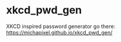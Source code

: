 # xkcd_pwd_gen
XKCD inspired password generator
go there: https://michapixel.github.io/xkcd_pwd_gen/